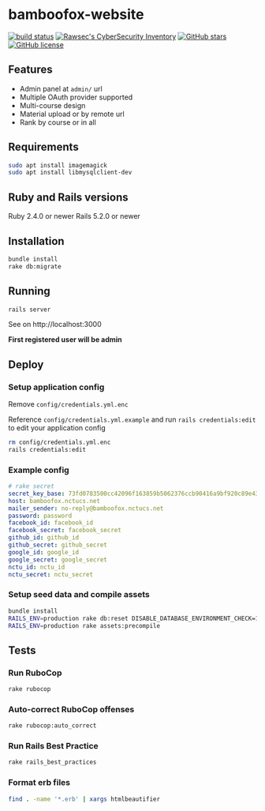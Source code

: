 # bamboofox-website

[![build status][travis-image]][travis-url]
[![Rawsec's CyberSecurity Inventory](https://inventory.raw.pm/img/badges/Rawsec-inventoried-FF5050_flat.svg)](https://inventory.raw.pm/ctf_platforms.html#bamboofox)
[![GitHub stars](https://img.shields.io/github/stars/bamboofox/bamboofox-website.svg)](https://github.com/bamboofox/bamboofox-website/stargazers)
[![GitHub license](https://img.shields.io/github/license/bamboofox/bamboofox-website.svg)](https://github.com/bamboofox/bamboofox-website/blob/master/LICENSE)

## Features

- Admin panel at `admin/` url
- Multiple OAuth provider supported
- Multi-course design
- Material upload or by remote url
- Rank by course or in all

## Requirements

```bash
sudo apt install imagemagick
sudo apt install libmysqlclient-dev
```

## Ruby and Rails versions

Ruby 2.4.0 or newer
Rails 5.2.0 or newer

## Installation

```bash
bundle install
rake db:migrate
```

## Running

```bash
rails server
```

See on http://localhost:3000

**First registered user will be admin**

## Deploy

### Setup application config

Remove `config/credentials.yml.enc`

Reference `config/credentials.yml.example` and run `rails credentials:edit` to edit your application config

```bash
rm config/credentials.yml.enc
rails credentials:edit
```

### Example config

```yml
# rake secret
secret_key_base: 73fd0783500cc42096f163859b5062376ccb90416a9bf920c89e43981986493029d20b58e088fc04444d571829381aa5e246ce364b9c16830128eb10757e65a9
host: bamboofox.nctucs.net
mailer_sender: no-reply@bamboofox.nctucs.net
password: password
facebook_id: facebook_id
facebook_secret: facebook_secret
github_id: github_id
github_secret: github_secret
google_id: google_id
google_secret: google_secret
nctu_id: nctu_id
nctu_secret: nctu_secret
```

### Setup seed data and compile assets

```bash
bundle install
RAILS_ENV=production rake db:reset DISABLE_DATABASE_ENVIRONMENT_CHECK=1
RAILS_ENV=production rake assets:precompile
```

## Tests

### Run RuboCop

```bash
rake rubocop
```

### Auto-correct RuboCop offenses
```bash
rake rubocop:auto_correct
```

### Run Rails Best Practice

```bash
rake rails_best_practices
```

### Format erb files

```bash
find . -name '*.erb' | xargs htmlbeautifier
```

[travis-image]: https://travis-ci.org/bamboofox/bamboofox-website.svg?branch=master
[travis-url]: https://travis-ci.org/bamboofox/bamboofox-website
